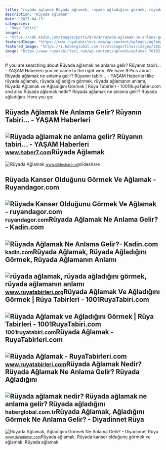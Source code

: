 ```yaml
---
title: "ruyada aglamak Rüyada ağlamak, rüyada ağladığını görmek, rüyada ağlamanın anlamı"
description: "Rüyada ağlamak"
date: "2023-04-13"
categories:
- "Ruya Tabiri"
images:
- "https://cdn.kadin.com/images/posts/8/8/4/ruyada-aglamak-ne-anlama-gelir-1517307508.png"
featuredImage: "https://www.ruyatabirleri.com/wp-content/uploads/aglamak_70102.jpg"
featured_image: "https://i.haberglobal.com.tr/storage/files/images/2022/03/09/ruyada-aglamak-nedir-ruyada-aglamak-ne-anlama-gelir-ruyada-agladigini-gormek-ne-demek-57fr.jpg"
image: "https://www.ruyatabirleri.com/wp-content/uploads/aglamak_70102.jpg"
---
```


If you are searching about Rüyada ağlamak ne anlama gelir? Rüyanın tabiri... - YAŞAM Haberleri you've came to the right web. We have 9 Pics about Rüyada ağlamak ne anlama gelir? Rüyanın tabiri... - YAŞAM Haberleri like rüyada ağlamak, rüyada ağladığını görmek, rüyada ağlamanın anlamı, Rüyada Ağlamak ve Ağladığını Görmek | Rüya Tabirleri - 1001RuyaTabiri.com and also Rüyada ağlamak nedir? Rüyada ağlamak ne anlama gelir? Rüyada ağladığını. Here you go:

Rüyada Ağlamak Ne Anlama Gelir? Rüyanın Tabiri... - YAŞAM Haberleri
-------------------------------------------------------------------

 ![Rüyada ağlamak ne anlama gelir? Rüyanın tabiri... - YAŞAM Haberleri](https://i2.haber7.net/haber/haber7/photos/2017/33/ruyada_aglamak_ne_anlama_gelir_ruyada_agladigini_gormenin_tabiri_1503049062_6523.jpg) <small>www.haber7.com</small>Rüyada Ağlamak
--------------

 ![Rüyada Ağlamak](http://image.slidesharecdn.com/ruyada-aglamak-130402135435-phpapp02/95/ryada-alamak-1-638.jpg?cb=1364930720) <small>www.slideshare.net</small>slideshare

Rüyada Kanser Olduğunu Görmek Ve Ağlamak - Ruyandagor.com
---------------------------------------------------------

 ![Rüyada Kanser Olduğunu Görmek Ve Ağlamak - ruyandagor.com](https://images.ruyandagor.com/2017/04/kanser-oldugunu-gormek-ve-aglamak-1238.jpg) <small>ruyandagor.com</small>Rüyada Ağlamak Ne Anlama Gelir?- Kadin.com
------------------------------------------

 ![Rüyada Ağlamak Ne Anlama Gelir?- Kadin.com](https://cdn.kadin.com/images/posts/8/8/4/ruyada-aglamak-ne-anlama-gelir-1517307508.png) <small>kadin.com</small>Rüyada Ağlamak, Rüyada Ağladığını Görmek, Rüyada Ağlamanın Anlamı
-----------------------------------------------------------------

 ![rüyada ağlamak, rüyada ağladığını görmek, rüyada ağlamanın anlamı](https://www.ruyatabirleri.org/wp-content/uploads/2013/03/ruyada-aglamak-300x225.jpg) <small>www.ruyatabirleri.org</small>Rüyada Ağlamak Ve Ağladığını Görmek | Rüya Tabirleri - 1001RuyaTabiri.com
-------------------------------------------------------------------------

 ![Rüyada Ağlamak ve Ağladığını Görmek | Rüya Tabirleri - 1001RuyaTabiri.com](https://1001ruyatabiri.com/wp-content/uploads/2017/09/ruyada-aglamak-ne-anlama-gelir-ne-demek-ruyatabirleri-1001ruyatabirleri.jpg) <small>1001ruyatabiri.com</small>Rüyada Ağlamak - RuyaTabirleri.com
----------------------------------

 ![Rüyada Ağlamak - RuyaTabirleri.com](https://www.ruyatabirleri.com/wp-content/uploads/aglamak_70102.jpg) <small>www.ruyatabirleri.com</small>Rüyada Ağlamak Nedir? Rüyada Ağlamak Ne Anlama Gelir? Rüyada Ağladığını
-----------------------------------------------------------------------

 ![Rüyada ağlamak nedir? Rüyada ağlamak ne anlama gelir? Rüyada ağladığını](https://i.haberglobal.com.tr/storage/files/images/2022/03/09/ruyada-aglamak-nedir-ruyada-aglamak-ne-anlama-gelir-ruyada-agladigini-gormek-ne-demek-57fr.jpg) <small>haberglobal.com.tr</small>Rüyada Ağlamak, Ağladığını Görmek Ne Anlama Gelir? - Diyadinnet Rüya
--------------------------------------------------------------------

 ![Rüyada Ağlamak, Ağladığını Görmek Ne Anlama Gelir? - Diyadinnet Rüya](https://www.diyadinnet.com/img/2015/10/aglamak-ruyada.jpg) <small>www.diyadinnet.com</small>Rüyada ağlamak. Rüyada kanser olduğunu görmek ve ağlamak. Rüyada ağlamak
